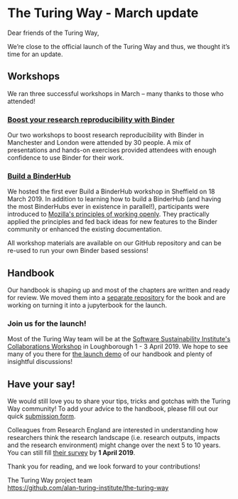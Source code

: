 # The Turing Way - March update

Dear friends of the Turing Way,

We’re close to the official launch of the Turing Way and thus, we thought it’s time for an update.

## Workshops
We ran three successful workshops in March – many thanks to those who attended!

### [Boost your research reproducibility with Binder](https://github.com/alan-turing-institute/the-turing-way/tree/master/workshops/boost-research-reproducibility-binder)
Our two workshops to boost research reproducibility with Binder in Manchester and London were attended by 30 people. 
A mix of presentations and hands-on exercises provided attendees with enough confidence to use Binder for their work.

### [Build a BinderHub](https://github.com/alan-turing-institute/the-turing-way/tree/master/workshops/build-a-binderhub)
We hosted the first ever Build a BinderHub workshop in Sheffield on 18 March 2019. 
In addition to learning how to build a BinderHub (and having the most BinderHubs ever in existence in parallel!), participants were introduced to [Mozilla's principles of working openly](http://mozillascience.github.io/working-open-workshop/).
They practically applied the principles and fed back ideas for new features to the Binder community or enhanced the existing documentation. 

All workshop materials are available on our GitHub repository and can be re-used to run your own Binder based sessions!

## Handbook
Our handbook is shaping up and most of the chapters are written and ready for review. 
We moved them into a [separate repository](https://github.com/alan-turing-institute/the-turing-way-book/) for the book and are working on turning it into a jupyterbook for the launch.

### Join us for the launch!
Most of the Turing Way team will be at the [Software Sustainability Institute's Collaborations Workshop](https://www.software.ac.uk/cw19) in Loughborough 1 - 3 April 2019. 
We hope to see many of you there for [the launch demo](https://software.ac.uk/blog/2019-02-21-inspiring-demos-are-waiting-you-collaborations-workshop-2019) of our handbook and plenty of insightful discussions!

## Have your say!
We would still love you to share your tips, tricks and gotchas with the Turing Way community!
To add your advice to the handbook, please fill out our quick [submission form](https://goo.gl/forms/akFqZEIy2kxAjfZW2).

Colleagues from Research England are interested in understanding how researchers think the research landscape (i.e. research outputs, impacts and the research environment) might change over the next 5 to 10 years. 
You can still fill [their survey]( https://www.smartsurvey.co.uk/s/nationalresearchsurvey) by **1 April 2019**.


Thank you for reading, and we look forward to your contributions!

The Turing Way project team  
https://github.com/alan-turing-institute/the-turing-way
